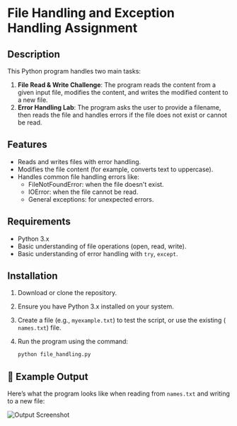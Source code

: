 # File Handling and Exception Handling Assignment

## Description

This Python program handles two main tasks:

1. **File Read & Write Challenge**: The program reads the content from a given input file, modifies the content, and writes the modified content to a new file.
2. **Error Handling Lab**: The program asks the user to provide a filename, then reads the file and handles errors if the file does not exist or cannot be read.

## Features

- Reads and writes files with error handling.
- Modifies the file content (for example, converts text to uppercase).
- Handles common file handling errors like:
  - FileNotFoundError: when the file doesn't exist.
  - IOError: when the file cannot be read.
  - General exceptions: for unexpected errors.
  
## Requirements

- Python 3.x
- Basic understanding of file operations (open, read, write).
- Basic understanding of error handling with `try`, `except`.

## Installation

1. Download or clone the repository.
2. Ensure you have Python 3.x installed on your system.
3. Create a file (e.g., `myexample.txt`) to test the script, or use the existing ( `names.txt`) file.
4. Run the program using the command:

   ```bash
   python file_handling.py


## 📸 Example Output

Here’s what the program looks like when reading from `names.txt` and writing to a new file:

![Output Screenshot](output.png)
